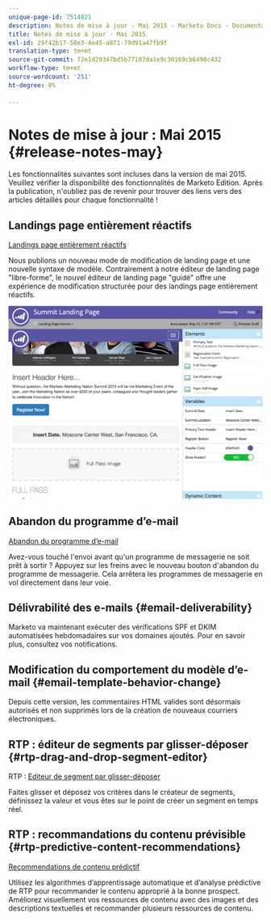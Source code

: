 ```yaml
---
unique-page-id: 7514821
description: Notes de mise à jour - Mai 2015 - Marketo Docs - Documentation du produit
title: Notes de mise à jour - Mai 2015
exl-id: 29f42b17-58e3-4e45-a871-79d91a47fb9f
translation-type: tm+mt
source-git-commit: 72e1d29347bd5b77107da1e9c30169cb6490c432
workflow-type: tm+mt
source-wordcount: '251'
ht-degree: 8%

---
```


# Notes de mise à jour : Mai 2015 {#release-notes-may}

Les fonctionnalités suivantes sont incluses dans la version de mai 2015. Veuillez vérifier la disponibilité des fonctionnalités de Marketo Edition. Après la publication, n&#39;oubliez pas de revenir pour trouver des liens vers des articles détaillés pour chaque fonctionnalité !

## Landings page entièrement réactifs

[Landings page entièrement réactifs](/help/marketo/product-docs/demand-generation/landing-pages/guided-landing-pages/create-a-guided-landing-page.md)

Nous publions un nouveau mode de modification de landing page et une nouvelle syntaxe de modèle. Contrairement à notre éditeur de landing page &quot;libre-forme&quot;, le nouvel éditeur de landing page &quot;guidé&quot; offre une expérience de modification structurée pour des landings page entièrement réactifs.

![](assets/image2015-5-15-13-3a33-3a11.png)

## Abandon du programme d’e-mail

[Abandon du programme d’e-mail](/help/marketo/product-docs/email-marketing/email-programs/email-program-actions/abort-email-program.md)

Avez-vous touché l&#39;envoi avant qu&#39;un programme de messagerie ne soit prêt à sortir ? Appuyez sur les freins avec le nouveau bouton d&#39;abandon du programme de messagerie. Cela arrêtera les programmes de messagerie en vol directement dans leur voie.

## Délivrabilité des e-mails  {#email-deliverability}

Marketo va maintenant exécuter des vérifications SPF et DKIM automatisées hebdomadaires sur vos domaines ajoutés. Pour en savoir plus, consultez vos notifications.

## Modification du comportement du modèle d’e-mail {#email-template-behavior-change}

Depuis cette version, les commentaires HTML valides sont désormais autorisés et non supprimés lors de la création de nouveaux courriers électroniques.

## RTP : éditeur de segments par glisser-déposer {#rtp-drag-and-drop-segment-editor}

RTP : [Editeur de segment par glisser-déposer](/help/marketo/product-docs/web-personalization/using-web-segments/web-segments.md)

Faites glisser et déposez vos critères dans le créateur de segments, définissez la valeur et vous êtes sur le point de créer un segment en temps réel.

## RTP : recommandations du contenu prévisible {#rtp-predictive-content-recommendations}

[Recommendations de contenu prédictif](/help/marketo/product-docs/predictive-content/enabling-predictive-content/enable-predictive-content-for-web-rich-media.md)

Utilisez les algorithmes d’apprentissage automatique et d’analyse prédictive de RTP pour recommander le contenu approprié à la bonne prospect. Améliorez visuellement vos ressources de contenu avec des images et des descriptions textuelles et recommander plusieurs ressources de contenu.
